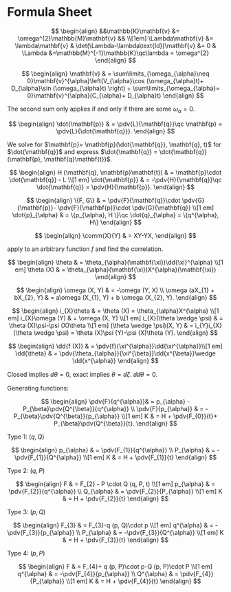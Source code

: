 # Formula Sheet

$$
\begin{align}
&&\mathbb{K}\mathbf{v} &= \omega^{2}\mathbb{M}\mathbf{v} &&  \\[1em]
\Lambda\mathbf{v} &= \lambda\mathbf{v} & \det(\Lambda-\lambda\text{Id})\mathbf{v} &= 0 & \Lambda &=\mathbb{M}^{-1}\mathbb{K}\qc\lambda = \omega^{2}
\end{align}
$$

$$
\begin{align}
\mathbf{v} & = \sum\limits_{\omega_{\alpha}\neq 0}\mathbf{v}^{\alpha}\left(V_{\alpha}\cos (\omega_{\alpha}t)+ D_{\alpha}\sin (\omega_{\alpha}t) \right) + \sum\limits_{\omega_{\alpha}= 0}\mathbf{v}^{\alpha}(C_{\alpha}+ D_{\alpha}t)
\end{align}
$$

The second sum only applies if and only if there are some $\omega_{\alpha}= 0$.

$$
\begin{align}
\dot{\mathbf{p}} & = \pdv{L}{\mathbf{q}}\qc \mathbf{p} = \pdv{L}{\dot{\mathbf{q}}}.
\end{align}
$$

We solve for $\mathbf{p}= \mathbf{p}(\dot{\mathbf{q}}, \mathbf{q}, t)$ for $\dot{\mathbf{q}}$ and express $\dot{\mathbf{q}} = \dot{\mathbf{q}}(\mathbf{p}, \mathbf{q}\mathbf{t})$.

$$
\begin{align}
H (\mathbf{q}, \mathbf{p}\mathbf{t}) & = \mathbf{p}\cdot \dot{\mathbf{q}} - L \\[1 em]
\dot{\mathbf{p}} & = -\pdv{H}{\mathbf{q}}\qc \dot{\mathbf{q}} = \pdv{H}{\mathbf{p}}.
\end{align}
$$

$$
\begin{align}
\{F, G\} & = \pdv{F}{\mathbf{q}}\cdot \pdv{G}{\mathbf{p}}- \pdv{F}{\mathbf{p}}\cdot \pdv{G}{\mathbf{q}} \\[1 em]
\dot{p}_{\alpha} & = \{p_{\alpha}, H \}\qc \dot{q}_{\alpha} = \{q^{\alpha}, H\}
\end{align}
$$

$$
\begin{align}
\comm{X}{Y} & = XY-YX,
\end{align}
$$

apply to an arbitrary function $f$ and find the correlation.

$$
\begin{align}
\theta & = \theta_{\alpha}(\mathbf{\xi})\dd{\xi}^{\alpha} \\[1 em]
\theta (X) & = \theta_{\alpha}(\mathbf{\xi})X^{\alpha}(\mathbf{\xi})
\end{align}
$$

$$
\begin{align}
\omega (X, Y) & = -\omega (Y, X) \\
\omega (aX_{1} + bX_{2}, Y) & = a\omega (X_{1}, Y) + b \omega (X_{2}, Y).
\end{align}
$$

$$
\begin{align}
i_{X}\theta & = \theta (X) = \theta_{\alpha}X^{\alpha} \\[1 em]
i_{X}\omega (Y) & = \omega (X, Y) \\[1 em]
i_{X}(\theta \wedge \psi) & = \theta (X)\psi-\psi (X)\theta \\[1 em]
(\theta \wedge \psi)(X, Y) & = i_{Y}i_{X}(\theta \wedge \psi) = \theta (X)\psi (Y)-\psi (X)\theta (Y).
\end{align}
$$

$$
\begin{align}
\dd{f (X)} & = \pdv{f}{\xi^{\alpha}}\dd{\xi^{\alpha}}\\[1 em]
\dd{\theta} & = \pdv{\theta_{\alpha}}{\xi^{\beta}}\dd{x^{\beta}}\wedge \dd{x^{\alpha}}
\end{align}
$$

Closed implies $\dd \theta = 0$, exact implies $\theta = \dd{\zeta}$. $\dd{\dd{\theta}}= 0$.

Generating functions:

$$
\begin{align}
\pdv{F}{q^{\alpha}}& = p_{\alpha} - P_{\beta}\pdv{Q^{\beta}}{q^{\alpha}} \\
\pdv{F}{p_{\alpha}} & = -P_{\beta}\pdv{Q^{\beta}}{p_{\alpha}} \\[1 em]
K & = H + \pdv{F_{0}}{t}+ P_{\beta}\pdv{Q^{\beta}}{t}.
\end{align}
$$

Type 1: $(q, Q)$

$$
\begin{align}
p_{\alpha} & = \pdv{F_{1}}{q^{\alpha}} \\
P_{\alpha} & = -\pdv{F_{1}}{Q^{\alpha}} \\[1 em]
K & = H + \pdv{F_{1}}{t}
\end{align}
$$

Type 2: $(q, P)$

$$
\begin{align}
F & = F_{2} - P \cdot Q (q, P, t) \\[1 em]
p_{\alpha} & = \pdv{F_{2}}{q^{\alpha}} \\
Q_{\alpha} & = \pdv{F_{2}}{P_{\alpha}} \\[1 em]
K & = H + \pdv{F_{2}}{t}
\end{align}
$$

Type 3: $(p, Q)$

$$
\begin{align}
F_{3} & = F_{3}-q (p, Q)\cdot p \\[1 em]
q^{\alpha} & = -\pdv{F_{3}}{p_{\alpha}} \\
P_{\alpha} & = -\pdv{F_{3}}{Q^{\alpha}} \\[1 em]
K & = H + \pdv{F_{3}}{t}
\end{align}
$$

Type 4: $(p, P)$

$$
\begin{align}
F & = F_{4}+ q (p, P)\cdot p-Q (p, P)\cdot P \\[1 em]
q^{\alpha} & = -\pdv{F_{4}}{p_{\alpha}} \\
Q^{\alpha} & = \pdv{F_{4}}{P_{\alpha}} \\[1 em]
K & = H + \pdv{F_{4}}{t}
\end{align}
$$